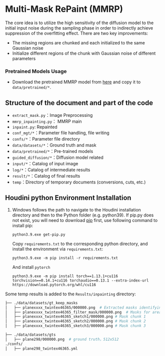 # Multi-Mask RePaint (MMRP)

The core idea is to utilize the high sensitivity of the diffusion model to the initial input noise during the sampling phase in order to indirectly achieve suppression of the overfitting effect.
There are two key improvements:

- The missing regions are chunked and each initialized to the same Gaussian noise
- Initialize different regions of the chunk with Gaussian noise of different parameters

### Pretrained Models Usage

- Download the pretrained MMRP model from [here](https://www.dropbox.com/scl/fi/mc3gsvsbxhp27sl0rknbw/ema_0.9999_151161.pt?rlkey=te3n8gxt3op0zkpxltxxnba79&dl=0) and copy it to `data/pretrained/*`.


## Structure of the document and part of the code

- `extract_mask.py`：Image Preprocessing
- `mmrp_inpainting.py`： MMRP main
- `inpaint.py`: Repainted 
- `conf_mgt/*`：Parameter file handling, file writing
- `confs/*`：Parameter file directory
- `data/datasets/*`：Ground truth and mask
- `data/pretrained/*`：Pre-trained models
- `guided_diffusion/*`：Diffusion model related
- `input/*`：Catalog of input image 
- `log/*`：Catalog of intermediate results
- `result/*`：Catalog of final results
- `temp`：Directory of temporary documents (conversions, cuts, etc.)

## Houdini python Environment Installation

1. Windows follows the path to navigate to the Houdini installation directory and then to the Python folder (e.g. python39). If pip.py does not exist, you will need to download [pip](https://bootstrap.pypa.io/get-pip.py) first, use following command to install pip:

   ```
   python3.9.exe get-pip.py
   ```

   Copy `requirements.txt` to the corresponding python directory, and install the environment via `requirements.txt`:

   ```
   python3.9.exe -m pip install -r requirements.txt
   ```

   And  install `pytorch`

   ```
   python3.9.exe -m pip install torch==1.13.1+cu116 torchvision==0.14.1+cu116 torchaudio==0.13.1 --extra-index-url https://download.pytorch.org/whl/cu116
   ```

Some temp results is added to the `Results/inpainting` directory:

```bash
├── ./data/datasets/gt_keep_masks
│   ├── planexxxx_twintex46365/000000.png  # Extracted masks identifying missing regions, black is missing, white is known
│   ├── planexxxx_twintex46365_filter_mask/000000.png  # Masks for areas that don't need to be patched up
│   ├── planexxxx_twintex46365_sketch1/000000.png # Mask chunk 1
│   ├── planexxxx_twintex46365_sketch2/000000.png # Mask chunk 2
│   ├── planexxxx_twintex46365_sketch3/000000.png # Mask chunk 3

├── ./data/datasets/gts
│   ├── plane298/000000.png  # ground truth，512x512
./confs/
│   ├── plane298_twintex46365.yml
```



